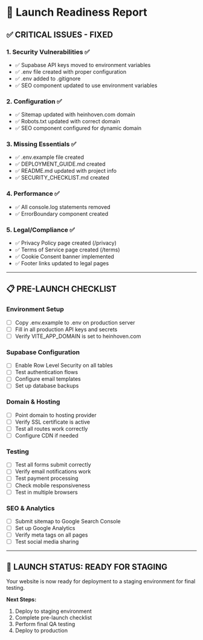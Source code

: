 # 🚀 Launch Readiness Report

## ✅ CRITICAL ISSUES - FIXED

### 1. Security Vulnerabilities ✅
- ✅ Supabase API keys moved to environment variables
- ✅ .env file created with proper configuration
- ✅ .env added to .gitignore
- ✅ SEO component updated to use environment variables

### 2. Configuration ✅
- ✅ Sitemap updated with heinhoven.com domain
- ✅ Robots.txt updated with correct domain
- ✅ SEO component configured for dynamic domain

### 3. Missing Essentials ✅
- ✅ .env.example file created
- ✅ DEPLOYMENT_GUIDE.md created
- ✅ README.md updated with project info
- ✅ SECURITY_CHECKLIST.md created

### 4. Performance ✅
- ✅ All console.log statements removed
- ✅ ErrorBoundary component created

### 5. Legal/Compliance ✅
- ✅ Privacy Policy page created (/privacy)
- ✅ Terms of Service page created (/terms)
- ✅ Cookie Consent banner implemented
- ✅ Footer links updated to legal pages

---

## 📋 PRE-LAUNCH CHECKLIST

### Environment Setup
- [ ] Copy .env.example to .env on production server
- [ ] Fill in all production API keys and secrets
- [ ] Verify VITE_APP_DOMAIN is set to heinhoven.com

### Supabase Configuration
- [ ] Enable Row Level Security on all tables
- [ ] Test authentication flows
- [ ] Configure email templates
- [ ] Set up database backups

### Domain & Hosting
- [ ] Point domain to hosting provider
- [ ] Verify SSL certificate is active
- [ ] Test all routes work correctly
- [ ] Configure CDN if needed

### Testing
- [ ] Test all forms submit correctly
- [ ] Verify email notifications work
- [ ] Test payment processing
- [ ] Check mobile responsiveness
- [ ] Test in multiple browsers

### SEO & Analytics
- [ ] Submit sitemap to Google Search Console
- [ ] Set up Google Analytics
- [ ] Verify meta tags on all pages
- [ ] Test social media sharing

---

## 🎯 LAUNCH STATUS: READY FOR STAGING

Your website is now ready for deployment to a staging environment for final testing.

**Next Steps:**
1. Deploy to staging environment
2. Complete pre-launch checklist
3. Perform final QA testing
4. Deploy to production
